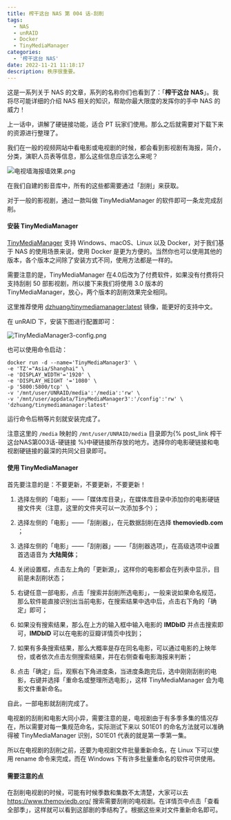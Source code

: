 ```yaml
---
title: 榨干这台 NAS 第 004 话-刮削
tags:
  - NAS
  - unRAID
  - Docker
  - TinyMediaManager
categories:
  - '榨干这台 NAS'
date: 2022-11-21 11:18:17
description: 秩序很重要。
---
```


这是一系列关于 NAS 的文章，系列的名称你们也看到了：「**榨干这台 NAS**」。我将尽可能详细的介绍 NAS 相关的知识，帮助你最大限度的发挥你的手中 NAS 的威力！

<!-- more -->

上一话中，讲解了硬链接功能，适合 PT 玩家们使用。那么之后就需要对下载下来的资源进行整理了。

我们在一般的视频网站中看电影或电视剧的时候，都会看到影视剧有海报，简介，分类，演职人员表等信息，那么这些信息应该怎么来呢？

![电视墙海报墙效果.png](https://cdn.jsdelivr.net/gh/AemonCao/AemonCao.github.io@master/source/_posts/榨干这台NAS第004话-刮削/电视墙海报墙效果.png)

在我们自建的影音库中，所有的这些都需要通过「刮削」来获取。

对于一般的影视剧，通过一款叫做 TinyMediaManager 的软件即可一条龙完成刮削。

#### 安装 TinyMediaManager

[TinyMediaManager](https://www.tinymediamanager.org/) 支持 Windows、macOS、Linux 以及 Docker，对于我们基于 NAS 的使用场景来说，使用 Docker 是更为方便的。当然你也可以使用其他的版本，各个版本之间除了安装方式不同，使用方法都是一样的。

需要注意的是，TinyMediaManager 在4.0后改为了付费软件，如果没有付费将只支持刮削 50 部影视剧，所以接下来我们将使用 3.0 版本的 TinyMediaManager，放心，两个版本的刮削效果完全相同。

这里推荐使用 [dzhuang/tinymediamanager:latest](https://hub.docker.com/r/dzhuang/tinymediamanager) 镜像，能更好的支持中文。

在 unRAID 下，安装下图进行配置即可：

![TinyMediaManager3-config.png](https://cdn.jsdelivr.net/gh/AemonCao/AemonCao.github.io@master/source/_posts/榨干这台NAS第004话-刮削/TinyMediaManager3-config.png)

也可以使用命令启动：

```shell
docker run -d --name='TinyMediaManager3' \
-e 'TZ'="Asia/Shanghai" \
-e 'DISPLAY_WIDTH'='1920' \
-e 'DISPLAY_HEIGHT '='1080' \
-p '5800:5800/tcp' \
-v '/mnt/user/UNRAID/media':'/media':'rw' \
-v '/mnt/user/appdata/TinyMediaManager3':'/config':'rw' \
'dzhuang/tinymediamanager:latest'
```

运行命令后稍等片刻就安装完成了。

注意这里的 `/media` 映射的 `/mnt/user/UNRAID/media` 目录即为{% post_link 榨干这台NAS第003话-硬链接 %}中硬链接所存放的地方。选择你的电影硬链接和电视剧硬链接的最深的共同父目录即可。

#### 使用 TinyMediaManager

首先要注意的是：不要更新，不要更新，不要更新！

1. 选择左侧的「电影」——「媒体库目录」，在媒体库目录中添加你的电影硬链接文件夹（注意，这里的文件夹可以一次添加多个）；

2. 选择左侧的「电影」——「刮削器」，在元数据刮削在选择 **themoviedb.com** ；

3. 选择左侧的「电影」——「刮削器」——「刮削器选项」，在高级选项中设置首选语音为 **大陆简体**；

4. 关闭设置框，点击左上角的「更新源」，这样你的电影都会在列表中显示，目前是未刮削状态；

5. 右键任意一部电影，点击「搜索并刮削所选电影」，一般来说如果命名规范，那么软件能直接识别出当前电影，在搜索结果中选中后，点击右下角的「确定」即可；

6. 如果没有搜索结果，那么在上方的输入框中输入电影的 **IMDbID** 并点击搜索即可，**IMDbID** 可以在电影的豆瓣详情页中找到；

7. 如果有多条搜索结果，那么大概率是存在同名电影，可以通过电影的上映年份，或者依次点击左侧搜索结果，并在右侧查看电影海报来判断；

8. 点击「确定」后，观察右下角进度条，当进度条跑完后，选中刚刚刮削的电影，右键并选择「重命名或整理所选电影」，这样 TinyMediaManager 会为电影文件重新命名。

自此，一部电影就刮削完成了。

电视剧的刮削和电影大同小异，需要注意的是，电视剧由于有多季多集的情况存在，所以需要对每一集规范命名，实际测试下来以 S01E01 的命名方法就可以准确得被 TinyMediaManager 识别，S01E01 代表的就是第一季第一集。

所以在电视剧的刮削之前，还要为电视剧文件批量重新命名，在 Linux 下可以使用 rename 命令来完成，而在 Windows 下有许多批量重命名的软件可供使用。

#### 需要注意的点

在刮削电视剧的时候，可能有时候季数和集数不太清楚，大家可以去 <https://www.themoviedb.org/> 搜索需要刮削的电视剧。在详情页中点击「查看全部季」，这样就可以看到这部剧的季结构了。根据这些来对文件重新命名即可。
